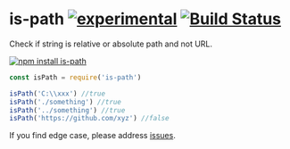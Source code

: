 # is-path  [![experimental](https://img.shields.io/badge/stability-unstable-yellow.svg)](http://github.com/badges/stability-badges) [![Build Status](https://img.shields.io/travis/dfcreative/is-path.svg)](https://travis-ci.org/dfcreative/is-path)

Check if string is relative or absolute path and not URL.

[![npm install is-path](https://nodei.co/npm/is-path.png?mini=true)](https://npmjs.org/package/is-path/)

```js
const isPath = require('is-path')

isPath('C:\\xxx') //true
isPath('./something') //true
isPath('../something') //true
isPath('https://github.com/xyz') //false
```

If you find edge case, please address [issues]().
